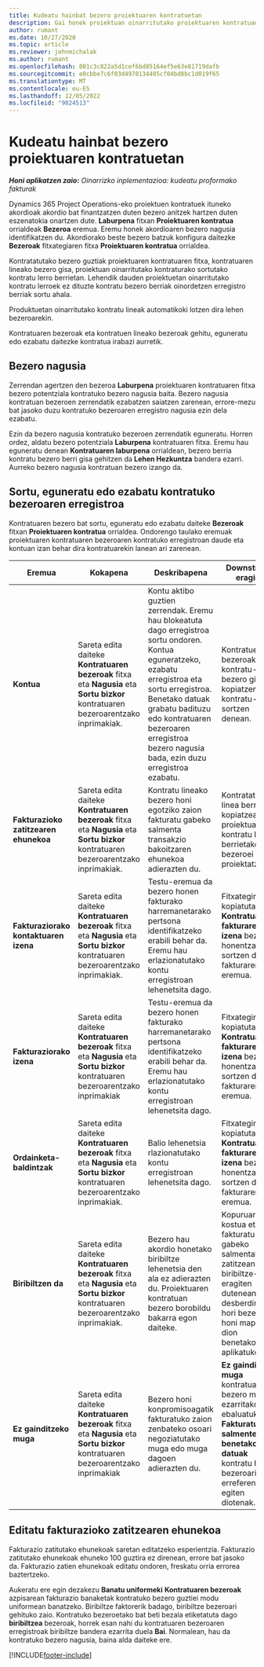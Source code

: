 ```yaml
---
title: Kudeatu hainbat bezero proiektuaren kontratuetan
description: Gai honek proiektuan oinarritutako proiektuaren kontratuan bezero kudeatzeari buruzko informazioa eskaintzen du.
author: rumant
ms.date: 10/27/2020
ms.topic: article
ms.reviewer: johnmichalak
ms.author: rumant
ms.openlocfilehash: 001c3c822a5d1cef6bd85164ef5e63e81719dafb
ms.sourcegitcommit: e0cbbe7c6f03d4978134405cf04bd8bc1d019f65
ms.translationtype: MT
ms.contentlocale: eu-ES
ms.lasthandoff: 12/05/2022
ms.locfileid: "9824513"
---
```

# <a name="manage-multiple-customers-on-project-contracts"></a>Kudeatu hainbat bezero proiektuaren kontratuetan

_**Honi aplikatzen zaio:** Oinarrizko inplementazioa: kudeatu proformako fakturak_

Dynamics 365 Project Operations-eko proiektuen kontratuek ituneko akordioak akordio bat finantzatzen duten bezero anitzek hartzen duten eszenatokia onartzen dute. **Laburpena** fitxan **Proiektuaren kontratua** orrialdeak **Bezeroa** eremua. Eremu honek akordioaren bezero nagusia identifikatzen du. Akordiorako beste bezero batzuk konfigura daitezke **Bezeroak** fitxategiaren fitxa **Proiektuaren kontratua** orrialdea.

Kontratatutako bezero guztiak proiektuaren kontratuaren fitxa, kontratuaren lineako bezero gisa, proiektuan oinarritutako kontraturako sortutako kontratu lerro berrietan. Lehendik dauden proiektuetan oinarritutako kontratu lerroek ez dituzte kontratu bezero berriak oinordetzen erregistro berriak sortu ahala.

Produktuetan oinarritutako kontratu lineak automatikoki lotzen dira lehen bezeroarekin.

Kontratuaren bezeroak eta kontratuen lineako bezeroak gehitu, eguneratu edo ezabatu daitezke kontratua irabazi aurretik.

## <a name="primary-customer"></a>Bezero nagusia

Zerrendan agertzen den bezeroa **Laburpena** proiektuaren kontratuaren fitxa bezero potentziala kontratuko bezero nagusia baita. Bezero nagusia kontratuan bezeroen zerrendatik ezabatzen saiatzen zarenean, errore-mezu bat jasoko duzu kontratuko bezeroaren erregistro nagusia ezin dela ezabatu.

Ezin da bezero nagusia kontratuko bezeroen zerrendatik eguneratu. Horren ordez, aldatu bezero potentziala **Laburpena** kontratuaren fitxa. Eremu hau eguneratu denean **Kontratuaren laburpena** orrialdean, bezero berria kontratu bezero berri gisa gehitzen da **Lehen Hezkuntza** bandera ezarri. Aurreko bezero nagusia kontratuan bezero izango da.

## <a name="create-update-or-delete-a-contract-customer-record"></a>Sortu, eguneratu edo ezabatu kontratuko bezeroaren erregistroa

Kontratuaren bezero bat sortu, eguneratu edo ezabatu daiteke **Bezeroak** fitxan **Proiektuaren kontratua** orrialdea. Ondorengo taulako eremuak proiektuaren kontratuaren bezeroaren kontratuko erregistroan daude eta kontuan izan behar dira kontratuarekin lanean ari zarenean.

| Eremua | Kokapena | Deskribapena | Downstream eragina |
| --- | --- | --- | --- |
| **Kontua** | Sareta edita daiteke **Kontratuaren bezeroak** fitxa eta **Nagusia** eta **Sortu bizkor** kontratuaren bezeroarentzako inprimakiak. | Kontu aktibo guztien zerrendak. Eremu hau blokeatuta dago erregistroa sortu ondoren. Kontua eguneratzeko, ezabatu erregistroa eta sortu erregistroa. Benetako datuak grabatu badituzu edo kontratuaren bezeroaren erregistroa bezero nagusia bada, ezin duzu erregistroa ezabatu. | Kontratuetako bezeroak kontratu-lerro bezero gisa kopiatzen dira kontratu-linea sortzen denean. |
| **Fakturazioko zatitzearen ehunekoa** | Sareta edita daiteke **Kontratuaren bezeroak** fitxa eta **Nagusia** eta **Sortu bizkor** kontratuaren bezeroarentzako inprimakiak. | Kontratu lineako bezero honi egotziko zaion fakturatu gabeko salmenta transakzio bakoitzaren ehunekoa adierazten du. | Kontratatutako linea berrietara kopiatzea eta proiektuaren kontratu lerro berrietako bezeroei proiektatzea. |
| **Fakturaziorako kontaktuaren izena** | Sareta edita daiteke **Kontratuaren bezeroak** fitxa eta **Nagusia** eta **Sortu bizkor** kontratuaren bezeroarentzako inprimakiak. | Testu-eremua da bezero honen fakturako harremanetarako pertsona identifikatzeko erabili behar da. Eremu hau erlazionatutako kontu erregistroan lehenetsita dago. | Fitxategira kopiatuta **Kontratuaren fakturaren izena** bezero honentzat sortzen den fakturaren eremua. |
| **Fakturaziorako izena** | Sareta edita daiteke **Kontratuaren bezeroak** fitxa eta **Nagusia** eta **Sortu bizkor** kontratuaren bezeroarentzako inprimakiak | Testu-eremua da bezero honen fakturako harremanetarako pertsona identifikatzeko erabili behar da. Eremu hau erlazionatutako kontu erregistroan lehenetsita dago. | Fitxategira kopiatuta **Kontratuaren fakturaren izena** bezero honentzat sortzen den fakturaren eremua. |
| **Ordainketa-baldintzak** | Sareta edita daiteke **Kontratuaren bezeroak** fitxa eta **Nagusia** eta **Sortu bizkor** kontratuaren bezeroarentzako inprimakiak. | Balio lehenetsia rlazionatutako kontu erregistroan lehenetsita dago. | Fitxategira kopiatuta **Kontratuaren fakturaren izena** bezero honentzat sortzen den fakturaren eremua. |
| **Biribiltzen da** | Sareta edita daiteke **Kontratuaren bezeroak** fitxa eta **Nagusia** eta **Sortu bizkor** kontratuaren bezeroarentzako inprimakiak. | Bezero hau akordio honetako biribiltze lehenetsia den ala ez adierazten du. Proiektuaren kontratuan bezero borobildu bakarra egon daiteke. | Kopuruaren kostua eta fakturatu gabeko salmentak zatitzean biribiltze-aldea eragiten dutenean, desberdintasun hori bezero honi mapatzen dion benetakoari aplikatuko zaio. |
| **Ez gainditzeko muga** | Sareta edita daiteke **Kontratuaren bezeroak** fitxa eta **Nagusia** eta **Sortu bizkor** kontratuaren bezeroarentzako inprimakiak | Bezero honi konpromisoagatik fakturatuko zaion zenbateko osoari negoziatutako muga edo muga dagoen adierazten du. | **Ez gainditzeko muga** kontratuan bezero mailan ezarritakoa ebaluatuko da **Fakturatutako salmenten benetako datuak** kontratu honen bezeroari erreferentzia egiten diotenak. |

## <a name="edit-billing-split-percentages"></a>Editatu fakturazioko zatitzearen ehunekoa

Fakturazio zatitutako ehunekoak saretan editatzeko esperientzia. Fakturazio zatitutako ehunekoak ehuneko 100 guztira ez direnean, errore bat jasoko da. Fakturazio zatien ehunekoak editatu ondoren, freskatu orria errorea baztertzeko.

Aukeratu ere egin dezakezu **Banatu uniformeki** **Kontratuaren bezeroak** azpisarean fakturazio banaketak kontratuko bezero guztiei modu uniformean banatzeko. Biribiltze faktorerik badago, biribiltze bezeroari gehituko zaio. Kontratuko bezeroetako bat beti bezala etiketatuta dago **biribiltzea** bezeroak, horrek esan nahi du kontratuaren bezeroaren erregistroak biribiltze bandera ezarrita duela **Bai**. Normalean, hau da kontratuko bezero nagusia, baina alda daiteke ere.


[!INCLUDE[footer-include](../../includes/footer-banner.md)]
